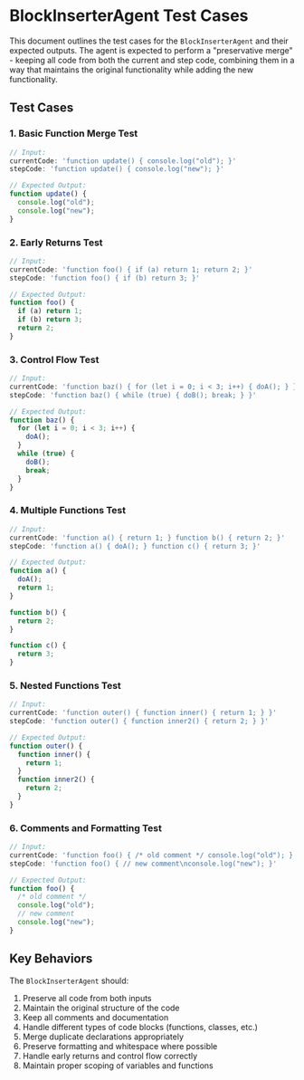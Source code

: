 # BlockInserterAgent Test Cases

This document outlines the test cases for the `BlockInserterAgent` and their expected outputs. The agent is expected to perform a "preservative merge" - keeping all code from both the current and step code, combining them in a way that maintains the original functionality while adding the new functionality.

## Test Cases

### 1. Basic Function Merge Test
```javascript
// Input:
currentCode: 'function update() { console.log("old"); }'
stepCode: 'function update() { console.log("new"); }'

// Expected Output:
function update() {
  console.log("old");
  console.log("new");
}
```

### 2. Early Returns Test
```javascript
// Input:
currentCode: 'function foo() { if (a) return 1; return 2; }'
stepCode: 'function foo() { if (b) return 3; }'

// Expected Output:
function foo() {
  if (a) return 1;
  if (b) return 3;
  return 2;
}
```

### 3. Control Flow Test
```javascript
// Input:
currentCode: 'function baz() { for (let i = 0; i < 3; i++) { doA(); } }'
stepCode: 'function baz() { while (true) { doB(); break; } }'

// Expected Output:
function baz() {
  for (let i = 0; i < 3; i++) {
    doA();
  }
  while (true) {
    doB();
    break;
  }
}
```

### 4. Multiple Functions Test
```javascript
// Input:
currentCode: 'function a() { return 1; } function b() { return 2; }'
stepCode: 'function a() { doA(); } function c() { return 3; }'

// Expected Output:
function a() {
  doA();
  return 1;
}

function b() {
  return 2;
}

function c() {
  return 3;
}
```

### 5. Nested Functions Test
```javascript
// Input:
currentCode: 'function outer() { function inner() { return 1; } }'
stepCode: 'function outer() { function inner2() { return 2; } }'

// Expected Output:
function outer() {
  function inner() {
    return 1;
  }
  function inner2() {
    return 2;
  }
}
```

### 6. Comments and Formatting Test
```javascript
// Input:
currentCode: 'function foo() { /* old comment */ console.log("old"); }'
stepCode: 'function foo() { // new comment\nconsole.log("new"); }'

// Expected Output:
function foo() {
  /* old comment */
  console.log("old");
  // new comment
  console.log("new");
}
```

## Key Behaviors

The `BlockInserterAgent` should:

1. Preserve all code from both inputs
2. Maintain the original structure of the code
3. Keep all comments and documentation
4. Handle different types of code blocks (functions, classes, etc.)
5. Merge duplicate declarations appropriately
6. Preserve formatting and whitespace where possible
7. Handle early returns and control flow correctly
8. Maintain proper scoping of variables and functions